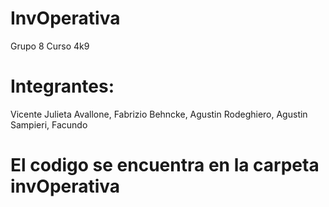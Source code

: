 # InvOperativa
Grupo 8 
  Curso 4k9
# Integrantes: 
 Vicente Julieta 
 Avallone, Fabrizio 
 Behncke, Agustin 
 Rodeghiero, Agustin 
 Sampieri, Facundo

# El codigo se encuentra en la carpeta invOperativa
